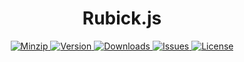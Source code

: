 <h1 align="center">Rubick.js</h1>

<p align="center">
  <a href="https://unpkg.com/rubickjs">
    <img src="https://img.shields.io/bundlephobia/minzip/rubickjs" alt="Minzip">
  </a>
  <a href="https://www.npmjs.com/package/rubickjs">
    <img src="https://img.shields.io/npm/v/rubickjs.svg" alt="Version">
  </a>
  <a href="https://www.npmjs.com/package/rubickjs">
    <img src="https://img.shields.io/npm/dm/rubickjs" alt="Downloads">
  </a>
  <a href="https://github.com/qq15725/rubickjs/issues">
    <img src="https://img.shields.io/github/issues/qq15725/rubickjs" alt="Issues">
  </a>
  <a href="https://github.com/qq15725/rubickjs/blob/main/LICENSE">
    <img src="https://img.shields.io/npm/l/rubickjs.svg" alt="License">
  </a>
</p>
